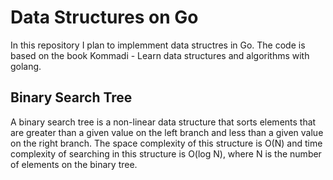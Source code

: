 # Data Structures on Go

In this repository I plan to implemment data structres in Go. The code is based on the book
Kommadi - Learn data structures and algorithms with golang.

## Binary Search Tree

A binary search tree is a non-linear data structure that sorts elements that are greater than a given
value on the left branch and less than a given value on the right branch. The space complexity of this
structure is O(N) and time complexity of searching in this structure is O(log N), where N is the number
of elements on the binary tree.